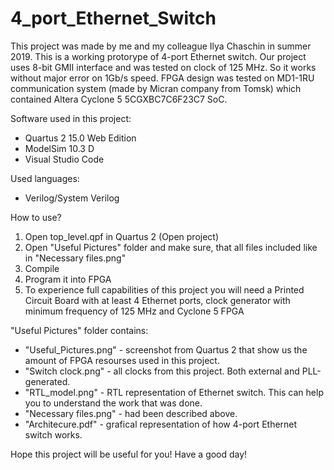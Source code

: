 # 4_port_Ethernet_Switch
This project was made by me and my colleague Ilya Chaschin in summer 2019.
This is a working protorype of 4-port Ethernet switch.
Our project uses 8-bit GMII interface and was tested on clock of 125 MHz. So it works without major error on 1Gb/s speed.
FPGA design was tested on MD1-1RU communication system (made by Micran company from Tomsk) which contained Altera Cyclone 5 5CGXBC7C6F23C7 SoC.

Software used in this project:
- Quartus 2 15.0 Web Edition
- ModelSim 10.3 D
- Visual Studio Code

Used languages:
- Verilog/System Verilog

How to use?
1) Open top_level.qpf in Quartus 2 (Open project)
2) Open "Useful Pictures" folder and make sure, that all files included like in "Necessary files.png"
3) Compile
4) Program it into FPGA
5) To experience full capabilities of this project you will need a Printed Circuit Board with at least 4 Ethernet ports, clock generator with minimum frequency of 125 MHz and Cyclone 5 FPGA

"Useful Pictures" folder contains:
- "Useful_Pictures.png" - screenshot from Quartus 2 that show us the amount of FPGA resourses used in this project.
- "Switch clock.png" - all clocks from this project. Both external and PLL-generated.
- "RTL_model.png" - RTL representation of Ethernet switch. This can help you to understand the work that was done.
- "Necessary files.png" - had been described above.
- "Architecure.pdf" - grafical representation of how 4-port Ethernet switch works.

Hope this project will be useful for you!
Have a good day!
